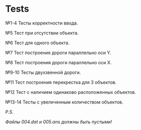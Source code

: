 Tests
===========
№1-4 Тесты корректности ввода.

№5 Тест при отсутствии объекта.

№6 Тест для одного объекта.

№7 Тест построения дороги параллельно оси Y.

№8 Тест построения дороги параллельно оси X.

№9-10 Тесты двухзвенной дороги.

№11 Тест построения перекрестка для 3 объектов.

№12 Тест с наличием одинаково расположенных объектов.

№13-14 Тесты с увеличенным количеством объектов.

_P.S._

_Файлы 004.dat и 005.ans должны быть пустыми!_

